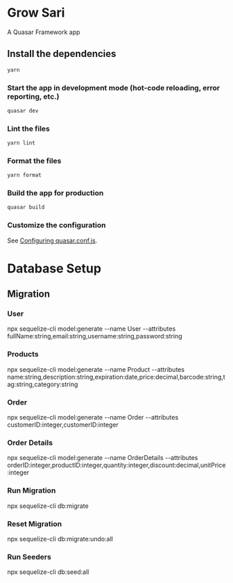 # Grow Sari

A Quasar Framework app

## Install the dependencies

```bash
yarn
```

### Start the app in development mode (hot-code reloading, error reporting, etc.)

```bash
quasar dev
```

### Lint the files

```bash
yarn lint
```

### Format the files

```bash
yarn format
```

### Build the app for production

```bash
quasar build
```

### Customize the configuration

See [Configuring quasar.conf.js](https://quasar.dev/quasar-cli/quasar-conf-js).

# Database Setup

## Migration

### User

npx sequelize-cli model:generate --name User --attributes fullName:string,email:string,username:string,password:string

### Products

npx sequelize-cli model:generate --name Product --attributes name:string,description:string,expiration:date,price:decimal,barcode:string,tag:string,category:string

### Order

npx sequelize-cli model:generate --name Order --attributes customerID:integer,customerID:integer

### Order Details

npx sequelize-cli model:generate --name OrderDetails --attributes orderID:integer,productID:integer,quantity:integer,discount:decimal,unitPrice:integer

### Run Migration

npx sequelize-cli db:migrate

### Reset Migration

npx sequelize-cli db:migrate:undo:all

### Run Seeders

npx sequelize-cli db:seed:all
